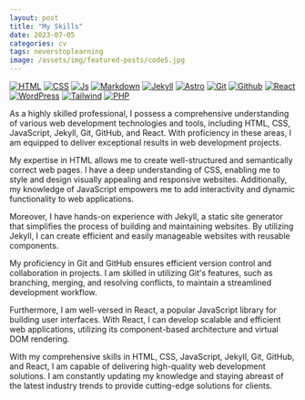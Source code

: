 ```yaml
---
layout: post
title: "My Skills"
date: 2023-07-05
categories: cv
tags: neverstoplearning
image: /assets/img/featured-posts/code5.jpg
---
```


[![HTML](https://img.shields.io/badge/HTML5-E34F26.svg?style=for-the-badge&logo=HTML5&logoColor=white)](https://www.w3schools.com/whatis/whatis_html.asp)
[![CSS](https://img.shields.io/badge/CSS3-1572B6.svg?style=for-the-badge&logo=CSS3&logoColor=white)](https://www.w3schools.com/whatis/whatis_css.asp)
[![Js](https://img.shields.io/badge/JavaScript-F7DF1E.svg?style=for-the-badge&logo=JavaScript&logoColor=black)](https://www.w3schools.com/whatis/whatis_js.asp)
[![Markdown](https://img.shields.io/badge/Markdown-000000.svg?style=for-the-badge&logo=Markdown&logoColor=white)](https://www.markdownguide.org/)
[![Jekyll](https://img.shields.io/badge/Jekyll-CC0000.svg?style=for-the-badge&logo=Jekyll&logoColor=white)](https://jekyllrb.com/)
[![Astro](https://img.shields.io/badge/Astro-BC52EE.svg?style=for-the-badge&logo=Astro&logoColor=white)](https://astro.build/)
[![Git](https://img.shields.io/badge/Git-F05032.svg?style=for-the-badge&logo=Git&logoColor=white)](https://git-scm.com/docs)
[![Github](https://img.shields.io/badge/GitHub-181717.svg?style=for-the-badge&logo=GitHub&logoColor=white)](https://www.github.com/)
[![React](https://img.shields.io/badge/React-61DAFB.svg?style=for-the-badge&logo=React&logoColor=black)](https://www.w3schools.com/whatis/whatis_react.asp)
[![WordPress](https://img.shields.io/badge/WordPress-21759B.svg?style=for-the-badge&logo=WordPress&logoColor=white)](https://wordpress.org/documentation/)
[![Tailwind](https://img.shields.io/badge/Tailwind%20CSS-06B6D4.svg?style=for-the-badge&logo=Tailwind-CSS&logoColor=white)](https://tailwindcss.com/)
[![PHP](https://img.shields.io/badge/PHP-777BB4.svg?style=for-the-badge&logo=PHP&logoColor=white)](https://www.w3schools.com/php/default.asp)

<!--
 How to edit the links:

 >>>> https://home.aveek.io/GitHub-Profile-Badges/


https://www.youtube.com/watch?v=Dl-ekLb4quE
https://simpleicons.org/
https://www.w3schools.com/whatis/whatis_fullstack.asp
-->

<!-- use:   https://home.aveek.io/GitHub-Profile-Badges/ -->
<!-- [![Docker]()](https://www.docker.com/)
[![Jest]()](https://www.jest.com/)
[![Webpack]()](https://www.webpack.com/)
[![Next]()](<(https://www.next.com/)>)
[![Firebase]()](<(https://www.firebase.com/)>) -->

<!-- ChatGPT: Skills... -->
<!-- ## Professional Skills (200 words): -->

As a highly skilled professional, I possess a comprehensive understanding of various web development technologies and tools, including HTML, CSS, JavaScript, Jekyll, Git, GitHub, and React. With proficiency in these areas, I am equipped to deliver exceptional results in web development projects.

My expertise in HTML allows me to create well-structured and semantically correct web pages. I have a deep understanding of CSS, enabling me to style and design visually appealing and responsive websites. Additionally, my knowledge of JavaScript empowers me to add interactivity and dynamic functionality to web applications.

Moreover, I have hands-on experience with Jekyll, a static site generator that simplifies the process of building and maintaining websites. By utilizing Jekyll, I can create efficient and easily manageable websites with reusable components.

My proficiency in Git and GitHub ensures efficient version control and collaboration in projects. I am skilled in utilizing Git's features, such as branching, merging, and resolving conflicts, to maintain a streamlined development workflow.

Furthermore, I am well-versed in React, a popular JavaScript library for building user interfaces. With React, I can develop scalable and efficient web applications, utilizing its component-based architecture and virtual DOM rendering.

With my comprehensive skills in HTML, CSS, JavaScript, Jekyll, Git, GitHub, and React, I am capable of delivering high-quality web development solutions. I am constantly updating my knowledge and staying abreast of the latest industry trends to provide cutting-edge solutions for clients.

<!-- ## Professional Skills (300 words): -->
<!--
As a highly skilled professional, I possess a wide range of expertise in various web development technologies and tools. With a strong foundation in HTML, CSS, and JavaScript, complemented by proficiency in Jekyll, Git, GitHub, and React, I bring a comprehensive skill set to create dynamic and visually appealing web applications.

My proficiency in HTML allows me to create the structural foundation of websites, ensuring clean and semantic code that promotes accessibility and optimal performance. Combined with CSS, I excel in crafting stunning user interfaces, leveraging responsive design principles and styling techniques to deliver a seamless user experience across devices and platforms.

JavaScript is my go-to language for enhancing interactivity and functionality within web applications. With a deep understanding of JavaScript frameworks and libraries, such as React, I am capable of building scalable and modular user interfaces, enabling smooth navigation and real-time updates.

In addition to frontend development, I am adept at utilizing Jekyll, a powerful static site generator, to streamline the development process and maintain consistency across multiple web pages. This proficiency allows me to create efficient and organized websites, enhancing productivity and reducing time-to-market.

I possess extensive experience with version control systems like Git and hosting platforms like GitHub. My expertise in these tools enables me to collaborate seamlessly with teams, manage code repositories efficiently, and ensure version control and code quality throughout the development lifecycle.

Furthermore, my familiarity with React, a popular JavaScript library, allows me to create interactive and dynamic web applications. With React, I can efficiently manage state, build reusable components, and optimize performance, resulting in fast and engaging user experiences.

In summary, my skills in HTML, CSS, JavaScript, Jekyll, Git, GitHub, and React position me as a versatile and proficient web developer. I am well-equipped to tackle complex projects, from designing visually appealing interfaces to implementing robust functionalities, while adhering to best practices and leveraging cutting-edge technologies.
-->
